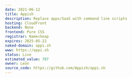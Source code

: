 ```yaml
---
date: 2021-06-12
title: Appish
description: Replace apps/SaaS with command line scripts
hosting: CloudFront
backend: None
frontend: Pure CSS
registrar: Namecheap
expires: 2025-05-22 
naked-domain: appi.sh
www: https://appi.sh
status: Live
estimated_value: 707
owner: Leon
source_code: https://github.com/Appish/appi.sh
---
```





